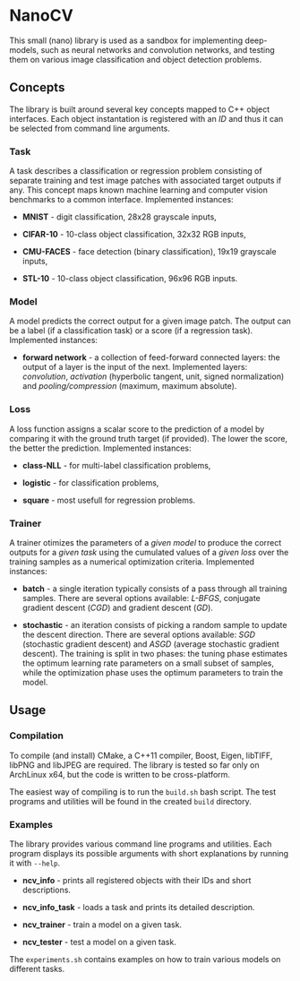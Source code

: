 # NanoCV

This small (nano) library is used as a sandbox for implementing deep-models, such as neural networks and convolution networks, and testing them on various image 
classification and object detection problems. 

## Concepts

The library is built around several key concepts mapped to C++ object interfaces. Each object instantation is registered with an *ID* and thus it can be selected 
from command line arguments. 

### Task

A task describes a classification or regression problem consisting of separate training and test image patches with associated target outputs if any. 
This concept maps known machine learning and computer vision benchmarks to a common interface. Implemented instances: 

* **MNIST** - digit classification, 28x28 grayscale inputs,

* **CIFAR-10** - 10-class object classification, 32x32 RGB inputs,

* **CMU-FACES** - face detection (binary classification), 19x19 grayscale inputs,

* **STL-10** - 10-class object classification, 96x96 RGB inputs.

### Model

A model predicts the correct output for a given image patch. The output can be a label (if a classification task) or a score (if a regression task). Implemented instances:

* **forward network** - a collection of feed-forward connected layers: the output of a layer is the input of the next. Implemented layers: *convolution*, 
*activation* (hyperbolic tangent, unit, signed normalization) and *pooling/compression* (maximum, maximum absolute).

### Loss 

A loss function assigns a scalar score to the prediction of a model by comparing it with the ground truth target (if provided). 
The lower the score, the better the prediction. Implemented instances:

* **class-NLL** - for multi-label classification problems,

* **logistic** - for classification problems,

* **square** - most usefull for regression problems.

### Trainer

A trainer otimizes the parameters of a *given model* to produce the correct outputs for a *given task* using the cumulated values of a *given loss* over 
the training samples as a numerical optimization criteria. Implemented instances:

* **batch** - a single iteration typically consists of a pass through all training samples. There are several options available: *L-BFGS*, conjugate gradient 
descent (*CGD*) and gradient descent (*GD*).

* **stochastic** - an iteration consists of picking a random sample to update the descent direction. There are several options available: *SGD* (stochastic gradient descent) and *ASGD* (average stochastic gradient descent).
The training is split in two phases: the tuning phase estimates the optimum learning rate parameters on a small subset of samples, while the optimization phase uses the optimum parameters to train the model.

## Usage

### Compilation

To compile (and install) CMake, a C++11 compiler, Boost, Eigen, libTIFF, libPNG and libJPEG are required. The library is tested so far only on ArchLinux x64, but the 
code is written to be cross-platform.

The easiest way of compiling is to run the `build.sh` bash script. The test programs and utilities will be found in the created `build` directory.

### Examples

The library provides various command line programs and utilities. Each program displays its possible arguments with short explanations by running it with `--help`.

* **ncv_info** - prints all registered objects with their IDs and short descriptions.

* **ncv_info_task** - loads a task and prints its detailed description.

* **ncv_trainer** - train a model on a given task.

* **ncv_tester** - test a model on a given task.

The `experiments.sh` contains examples on how to train various models on different tasks.




 

